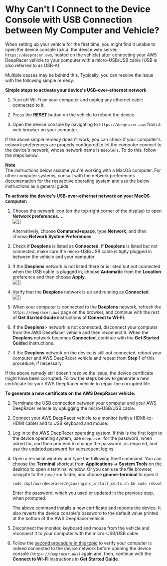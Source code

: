 # Why Can't I Connect to the Device Console with USB Connection between My Computer and Vehicle?<a name="deepracer-troubleshooting-connect-to-deepracer.aws"></a>

When setting up your vehicle for the first time, you might find it unable to open the device console \(a\.k\.a\. the device web server, `https://deepracer.aws`, hosted on the vehicle\) after connecting your AWS DeepRacer vehicle to your computer with a micro\-USB/USB cable \(USB is also referred to as USB\-A\)\. 

Multiple causes may be behind this\. Typically, you can resolve the issue with the following simple remedy\.<a name="deepracer-activate-device-network-simple-remedy"></a>

**Simple steps to activate your device's USB\-over\-ethernet network**

1. Turn off Wi\-Fi on your computer and unplug any ethernet cable connected to it\.

1. Press the **RESET** button on the vehicle to reboot the device\.

1. Open the device console by navigating to `https://deepracer.aws` from a web browser on your computer\.

If the above simple remedy doesn't work, you can check if your computer's network preferences are properly configured to let the computer connect to the device's network, whose network name is `Deeplens`\. To do this, follow the steps below\.

**Note**  
The instructions below assume you're working with a MacOS computer\. For other computer systems, consult with the network preferences documentation for the respective operating system and use the below instructions as a general guide\.<a name="deepracer-activate-device-usb-over-ethernet-network-on-computer"></a>

**To activate the device's USB\-over\-ethernet network on your MacOS computer:**

1. Choose the network icon \(on the top\-right corner of the display\) to open **Network preferences\.\.\.**\.  
![\[\]](http://docs.aws.amazon.com/deepracer/latest/developerguide/images/deepracer-troubleshooting-macos-network-dropdown-list.png)

   Alternatively, choose **Command\+space**, type **Network**, and then choose **Network System Preferences**\.

1. Check if **Deeplens** is listed as **Connected**\. If **Deeplens** is listed but not connected, make sure the micro\-USB/USB cable is tigtly plugged in between the vehicle and your computer\. 

1. If the **Deeplens** network is not listed there or is listed but not connected when the USB cable is plugged in, choose **Automatic** from the **Location** preference and then choose **Apply**\.  
![\[\]](http://docs.aws.amazon.com/deepracer/latest/developerguide/images/deepracer-troubleshooting-macos-network-automatic-location.png)

1. Verify that the **Deeplens** network is up and running as **Connected**\.  
![\[\]](http://docs.aws.amazon.com/deepracer/latest/developerguide/images/deepracer-troubleshooting-macos-usb-over-ethernet-network-connected.png)

1. When your computer is connected to the **Deeplens** network, refresh the `https://deepracer.aws` page on the browser, and continue with the rest of **Get Started Guide** instructions of **Connect to Wi\-Fi**\.

1. If the **Deeplens**> network is not connected, disconnect your computer from the AWS DeepRacer vehicle and then reconnect it\. When the **Deeplens** network becomes **Connected**, continue with the **Get Started Guide**d instructions\.

1. If the **Deeplens** network on the device is still not connected, reboot your computer and AWS DeepRacer vehicle and repeat from **Step 1** of this procedure, if necessary\.

If the above remedy still doesn't resolve the issue, the device certificate might have been corrupted\. Follow the steps below to generate a new certificate for your AWS DeepRacer vehicle to repair the corrupted file\. 

**To generate a new certificate on the AWS DeepRacer vehicle:**

1. Terminate the USB connection between your computer and your AWS DeepRacer vehicle by uplugging the micro\-USB/USB cable\.

1. Connect your AWS DeepRacer vehicle to a monitor \(with a HDMI\-to\-HDMI cable\) and to USB keyboard and mouse\.

1. Log in to the AWS DeepRacer operating system\. If this is the first login to the device operating system, use `deepracer` for the password, when asked for, and then proceed to change the password, as required, and use the updated password for subsequent logins\.

1. Open a terminal window and type the following Shell command\. You can choose the **Terminal** shortcut from **Applications \-> System Tools** on the desktop to open a terminal window\. Or you can use the file browser, navigate to the `/usr/bin` folder, and choose **gnome\-terminal** to open it\.

   ```
   sudo /opt/aws/deepracer/nginx/nginx_install_certs.sh && sudo reboot
   ```

   Enter the password, which you used or updated in the previous step, when prompted\.

   The above command installs a new certificate and reboots the device\. It also reverts the device console's password to the default value printed at the bottom of the AWS DeepRacer vehicle\.

1. Disconnect the monitor, keyboard and mouse from the vehicle and reconnect it to your computer with the micro\-USB/USB cable\.

1. Follow the [ second procedure in this topic](#deepracer-activate-device-usb-over-ethernet-network-on-computer) to verify your computer is indeed connected to the device network before opening the device console \(`https://deepracer.aws`\) again and, then, continue with the **Connect to Wi\-Fi** instructions in **Get Started Guide**\.